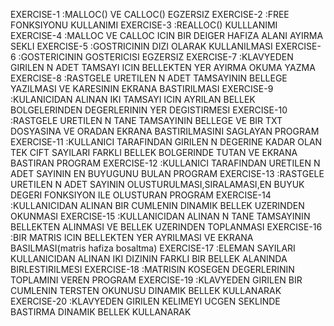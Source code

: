 EXERCISE-1   :MALLOC() VE CALLOC() EGZERSIZ
EXERCISE-2   :FREE FONKSIYONU KULLANIMI
EXERCISE-3   :REALLOC() KULLLANIMI
EXERCISE-4   :MALLOC VE CALLOC ICIN BIR DEIGER HAFIZA ALANI AYIRMA SEKLI
EXERCISE-5   :GOSTRICININ DIZI OLARAK KULLANILMASI
EXERCISE-6   :GOSTERICININ GOSTERICISI EGZERSIZ
EXERCISE-7   :KLAVYEDEN GIRILEN N ADET TAMSAYI ICIN BELLEKTEN YER AYIRMA OKUMA YAZMA 
EXERCISE-8   :RASTGELE URETILEN N ADET TAMSAYININ BELLEGE YAZILMASI VE KARESININ EKRANA BASTIRILMASI
EXERCISE-9   :KULANICIDAN ALINAN IKI TAMSAYI ICIN AYRILAN BELLEK BOLGELERINDEN DEGERLERININ YER DEGISTIRMESI
EXERCISE-10  :RASTGELE URETILEN N TANE TAMSAYININ BELLEGE VE BIR TXT DOSYASINA VE ORADAN EKRANA BASTIRILMASINI SAGLAYAN PROGRAM
EXERCISE-11  :KULLANICI TARAFINDAN GIRILEN N DEGERINE KADAR OLAN TEK CIFT SAYILARI FARKLI BELLEK BOLGERINDE TUTAN VE EKRANA BASTIRAN PROGRAM
EXERCISE-12  :KULLANICI TARAFINDAN URETILEN N ADET SAYININ EN BUYUGUNU BULAN PROGRAM
EXERCISE-13  :RASTGELE URETILEN N ADET SAYININ OLUSTURULMASI,SIRALAMASI,EN BUYUK DEGERI FONKSIYON ILE OLUSTURAN PROGRAM
EXERCISE-14  :KULLANICIDAN ALINAN BIR CUMLENIN DINAMIK BELLEK UZERINDEN OKUNMASI
EXERCISE-15  :KULLANICIDAN ALINAN N TANE TAMSAYININ BELLEKTEN ALINMASI VE BELLEK UZERINDEN TOPLANMASI
EXERCISE-16  :BIR MATRIS ICIN BELLEKTEN YER AYRILMASI VE EKRANA BASILMASI(matris hafiza bosaltma)
EXERCISE-17  :ELEMAN SAYILARI KULLANICIDAN ALINAN IKI DIZININ FARKLI BIR BELLEK ALANINDA BIRLESTIRILMESI
EXERCISE-18  :MATRISIN KOSEGEN DEGERLERININ TOPLAMINI VEREN PROGRAM
EXERCISE-19  :KLAVYEDEN GIRILEN BIR CUMLENIN TERSTEN OKUNUSU DINAMIK BELLEK KULLANARAK
EXERCISE-20  :KLAVYEDEN GIRILEN KELIMEYI UCGEN SEKLINDE BASTIRMA DINAMIK BELLEK KULLANARAK